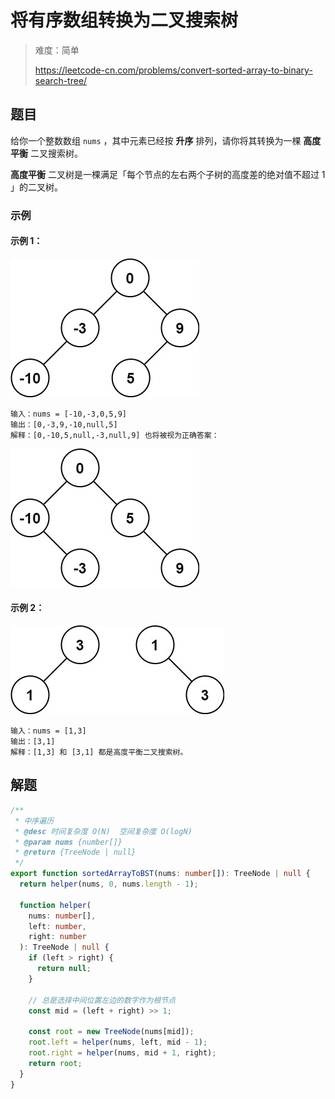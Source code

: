 # 将有序数组转换为二叉搜索树

> 难度：简单
>
> https://leetcode-cn.com/problems/convert-sorted-array-to-binary-search-tree/

## 题目

给你一个整数数组 `nums` ，其中元素已经按 **升序** 排列，请你将其转换为一棵 **高度平衡** 二叉搜索树。

**高度平衡** 二叉树是一棵满足「每个节点的左右两个子树的高度差的绝对值不超过 1 」的二叉树。

### 示例

#### 示例 1：

![convert-sorted-array-to-binary-search-tree-1.jpg](../../assets/images/convert-sorted-array-to-binary-search-tree-1.jpg)

```
输入：nums = [-10,-3,0,5,9]
输出：[0,-3,9,-10,null,5]
解释：[0,-10,5,null,-3,null,9] 也将被视为正确答案：
```

![convert-sorted-array-to-binary-search-tree-2.jpg](../../assets/images/convert-sorted-array-to-binary-search-tree-2.jpg)

#### 示例 2：

![convert-sorted-array-to-binary-search-tree-3.jpg](../../assets/images/convert-sorted-array-to-binary-search-tree-3.jpg)

```
输入：nums = [1,3]
输出：[3,1]
解释：[1,3] 和 [3,1] 都是高度平衡二叉搜索树。
```

## 解题

```typescript
/**
 * 中序遍历
 * @desc 时间复杂度 O(N)  空间复杂度 O(logN)
 * @param nums {number[]}
 * @return {TreeNode | null}
 */
export function sortedArrayToBST(nums: number[]): TreeNode | null {
  return helper(nums, 0, nums.length - 1);

  function helper(
    nums: number[],
    left: number,
    right: number
  ): TreeNode | null {
    if (left > right) {
      return null;
    }

    // 总是选择中间位置左边的数字作为根节点
    const mid = (left + right) >> 1;

    const root = new TreeNode(nums[mid]);
    root.left = helper(nums, left, mid - 1);
    root.right = helper(nums, mid + 1, right);
    return root;
  }
}
```